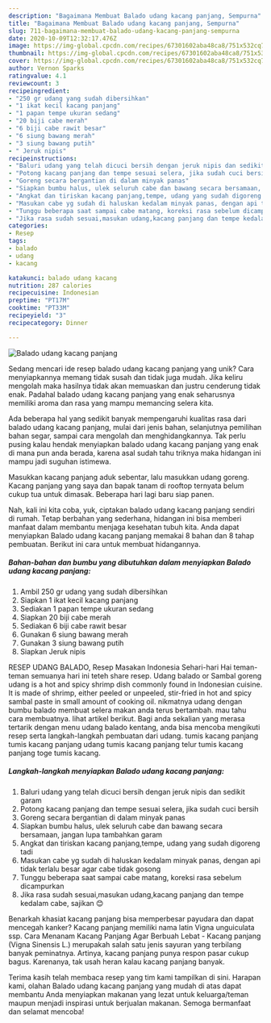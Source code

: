 ```yaml
---
description: "Bagaimana Membuat Balado udang kacang panjang, Sempurna"
title: "Bagaimana Membuat Balado udang kacang panjang, Sempurna"
slug: 711-bagaimana-membuat-balado-udang-kacang-panjang-sempurna
date: 2020-10-09T12:32:17.476Z
image: https://img-global.cpcdn.com/recipes/67301602aba48ca8/751x532cq70/balado-udang-kacang-panjang-foto-resep-utama.jpg
thumbnail: https://img-global.cpcdn.com/recipes/67301602aba48ca8/751x532cq70/balado-udang-kacang-panjang-foto-resep-utama.jpg
cover: https://img-global.cpcdn.com/recipes/67301602aba48ca8/751x532cq70/balado-udang-kacang-panjang-foto-resep-utama.jpg
author: Vernon Sparks
ratingvalue: 4.1
reviewcount: 3
recipeingredient:
- "250 gr udang yang sudah dibersihkan"
- "1 ikat kecil kacang panjang"
- "1 papan tempe ukuran sedang"
- "20 biji cabe merah"
- "6 biji cabe rawit besar"
- "6 siung bawang merah"
- "3 siung bawang putih"
- " Jeruk nipis"
recipeinstructions:
- "Baluri udang yang telah dicuci bersih dengan jeruk nipis dan sedikit garam"
- "Potong kacang panjang dan tempe sesuai selera, jika sudah cuci bersih"
- "Goreng secara bergantian di dalam minyak panas"
- "Siapkan bumbu halus, ulek seluruh cabe dan bawang secara bersamaan, jangan lupa tambahkan garam"
- "Angkat dan tiriskan kacang panjang,tempe, udang yang sudah digoreng tadi"
- "Masukan cabe yg sudah di haluskan kedalam minyak panas, dengan api tidak terlalu besar agar cabe tidak gosong"
- "Tunggu beberapa saat sampai cabe matang, koreksi rasa sebelum dicampurkan"
- "Jika rasa sudah sesuai,masukan udang,kacang panjang dan tempe kedalam cabe, sajikan 😊"
categories:
- Resep
tags:
- balado
- udang
- kacang

katakunci: balado udang kacang 
nutrition: 287 calories
recipecuisine: Indonesian
preptime: "PT17M"
cooktime: "PT33M"
recipeyield: "3"
recipecategory: Dinner

---
```



![Balado udang kacang panjang](https://img-global.cpcdn.com/recipes/67301602aba48ca8/751x532cq70/balado-udang-kacang-panjang-foto-resep-utama.jpg)

Sedang mencari ide resep balado udang kacang panjang yang unik? Cara menyiapkannya memang tidak susah dan tidak juga mudah. Jika keliru mengolah maka hasilnya tidak akan memuaskan dan justru cenderung tidak enak. Padahal balado udang kacang panjang yang enak seharusnya memiliki aroma dan rasa yang mampu memancing selera kita.

Ada beberapa hal yang sedikit banyak mempengaruhi kualitas rasa dari balado udang kacang panjang, mulai dari jenis bahan, selanjutnya pemilihan bahan segar, sampai cara mengolah dan menghidangkannya. Tak perlu pusing kalau hendak menyiapkan balado udang kacang panjang yang enak di mana pun anda berada, karena asal sudah tahu triknya maka hidangan ini mampu jadi suguhan istimewa.

Masukkan kacang panjang aduk sebentar, lalu masukkan udang goreng. Kacang panjang yang saya dan bapak tanam di rooftop ternyata belum cukup tua untuk dimasak. Beberapa hari lagi baru siap panen.


Nah, kali ini kita coba, yuk, ciptakan balado udang kacang panjang sendiri di rumah. Tetap berbahan yang sederhana, hidangan ini bisa memberi manfaat dalam membantu menjaga kesehatan tubuh kita. Anda dapat menyiapkan Balado udang kacang panjang memakai 8 bahan dan 8 tahap pembuatan. Berikut ini cara untuk membuat hidangannya.

<!--inarticleads1-->

##### Bahan-bahan dan bumbu yang dibutuhkan dalam menyiapkan Balado udang kacang panjang:

1. Ambil 250 gr udang yang sudah dibersihkan
1. Siapkan 1 ikat kecil kacang panjang
1. Sediakan 1 papan tempe ukuran sedang
1. Siapkan 20 biji cabe merah
1. Sediakan 6 biji cabe rawit besar
1. Gunakan 6 siung bawang merah
1. Gunakan 3 siung bawang putih
1. Siapkan  Jeruk nipis


RESEP UDANG BALADO, Resep Masakan Indonesia Sehari-hari Hai teman-teman semuanya hari ini teteh share resep. Udang balado or Sambal goreng udang is a hot and spicy shrimp dish commonly found in Indonesian cuisine. It is made of shrimp, either peeled or unpeeled, stir-fried in hot and spicy sambal paste in small amount of cooking oil. nikmatnya udang dengan bumbu balado membuat selera makan anda terus bertambah. mau tahu cara membuatnya. lihat artikel berikut. Bagi anda sekalian yang merasa tertarik dengan menu udang balado kentang, anda bisa mencoba mengikuti resep serta langkah-langkah pembuatan dari udang. tumis kacang panjang tumis kacang panjang udang tumis kacang panjang telur tumis kacang panjang toge tumis kacang. 

<!--inarticleads2-->

##### Langkah-langkah menyiapkan Balado udang kacang panjang:

1. Baluri udang yang telah dicuci bersih dengan jeruk nipis dan sedikit garam
1. Potong kacang panjang dan tempe sesuai selera, jika sudah cuci bersih
1. Goreng secara bergantian di dalam minyak panas
1. Siapkan bumbu halus, ulek seluruh cabe dan bawang secara bersamaan, jangan lupa tambahkan garam
1. Angkat dan tiriskan kacang panjang,tempe, udang yang sudah digoreng tadi
1. Masukan cabe yg sudah di haluskan kedalam minyak panas, dengan api tidak terlalu besar agar cabe tidak gosong
1. Tunggu beberapa saat sampai cabe matang, koreksi rasa sebelum dicampurkan
1. Jika rasa sudah sesuai,masukan udang,kacang panjang dan tempe kedalam cabe, sajikan 😊


Benarkah khasiat kacang panjang bisa memperbesar payudara dan dapat mencegah kanker? Kacang panjang memiliki nama latin Vigna unguiculata ssp. Cara Menanam Kacang Panjang Agar Berbuah Lebat - Kacang panjang (Vigna Sinensis L.) merupakah salah satu jenis sayuran yang terbilang banyak peminatnya. Artinya, kacang panjang punya respon pasar cukup bagus. Karenanya, tak usah heran kalau kacang panjang banyak. 

Terima kasih telah membaca resep yang tim kami tampilkan di sini. Harapan kami, olahan Balado udang kacang panjang yang mudah di atas dapat membantu Anda menyiapkan makanan yang lezat untuk keluarga/teman maupun menjadi inspirasi untuk berjualan makanan. Semoga bermanfaat dan selamat mencoba!
